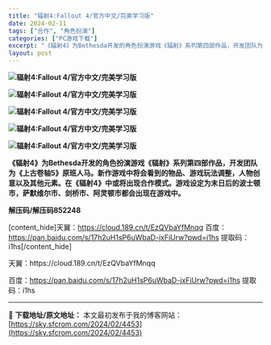 ```yaml
---
title: "辐射4:Fallout 4/官方中文/完美学习版"
date: 2024-02-11
tags: ["合作", "角色扮演"]
categories: ["PC游戏下载"]
excerpt: "《辐射4》为Bethesda开发的角色扮演游戏《辐射》系列第四部作品，开发团队为《上古卷轴5》原班人马。新作游戏中将会看到的物品、游戏玩法调整，人物创意以及其他元素。在《辐射4》中或将出现合作模式。游戏设定为末日后的波士顿市，萨默维尔市、剑桥市、阿灵顿市都会出现在游戏中。 解压码/解压码852248&hellip;"
layout: post
---
```


<strong><img src="https://img.piclabo.xyz/upload/art_editor/20210521-1/faf079d462af96b70057f1f34f7fa57a.jpg" alt="辐射4:Fallout 4/官方中文/完美学习版" /></strong>

<strong><img src="https://img.piclabo.xyz/upload/art_editor/20210521-1/30350d3bd2e55a889de6f970c42dc63d.jpg" alt="辐射4:Fallout 4/官方中文/完美学习版" /></strong>

<strong><img src="https://img.piclabo.xyz/upload/art_editor/20210521-1/c28b41554541361a9c5d179b70938d9c.jpg" alt="辐射4:Fallout 4/官方中文/完美学习版" /></strong>

<strong><img src="https://img.piclabo.xyz/upload/art_editor/20210521-1/4f0969360e7557cb14c70f5a1c3a27a7.jpg" alt="辐射4:Fallout 4/官方中文/完美学习版" /></strong>

<strong><img src="https://img.piclabo.xyz/upload/art_editor/20210521-1/3e3cd9863a6d3438862029ef854f6b66.jpg" alt="辐射4:Fallout 4/官方中文/完美学习版" /></strong>

<strong>《辐射4》为Bethesda开发的角色扮演游戏《辐射》系列第四部作品，开发团队为《上古卷轴5》原班人马。新作游戏中将会看到的物品、游戏玩法调整，人物创意以及其他元素。在《辐射4》中或将出现合作模式。游戏设定为末日后的波士顿市，萨默维尔市、剑桥市、阿灵顿市都会出现在游戏中。</strong>

<strong>解压码/解压码852248</strong>

[content_hide]天翼：https://cloud.189.cn/t/EzQVbaYfMnqq
百度：https://pan.baidu.com/s/17h2uH1sP6uWbaD-jxFiUrw?pwd=i1hs
提取码：i1hs[/content_hide]

<!--wechatfans start-->天翼：https://cloud.189.cn/t/EzQVbaYfMnqq
百度：https://pan.baidu.com/s/17h2uH1sP6uWbaD-jxFiUrw?pwd=i1hs
提取码：i1hs<!--wechatfans end-->

---
📖 **下载地址/原文地址：** 本文最初发布于我的博客网站：[https://sky.sfcrom.com/2024/02/4453](https://sky.sfcrom.com/2024/02/4453)
